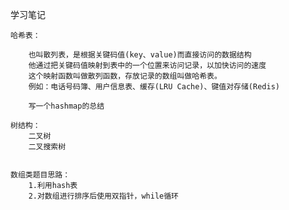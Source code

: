 学习笔记

    哈希表：    
            
        也叫散列表，是根据关键码值(key、value)而直接访问的数据结构
        他通过把关键码值映射到表中的一个位置来访问记录，以加快访问的速度
        这个映射函数叫做散列函数，存放记录的数组叫做哈希表。
        例如：电话号码簿、用户信息表、缓存(LRU Cache)、键值对存储(Redis)
        
        写一个hashmap的总结
        
    树结构：
        二叉树
        二叉搜索树
        
        
    数组类题目思路：
        1.利用hash表
        2.对数组进行排序后使用双指针，while循环